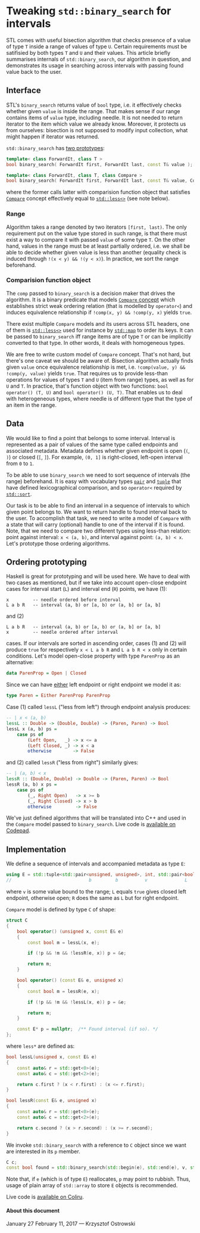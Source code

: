 
# Tweaking `std::binary_search` for intervals

STL comes with useful bisection algorithm that checks presence of a value of type `T` inside a range of values of type `U`. Certain requirements must be satifisied by both types `T` and `U` and their values. This article briefly summarises internals of `std::binary_search`, our algorithm in question, and demonstrates its usage in searching across intervals with passing found value back to the user.

## Interface

STL's `binary_search` returns value of `bool` type, i.e. it effectively checks whether given `value` is inside the range. That makes sense if our range contains items of `value` type, including needle. It is not needed to return iterator to the item which value we already know. Moreover, it protects us from ourselves: bisection is not supposed to modify input collection, what might happen if iterator was returned.

`std::binary_search` has [two prototypes](http://en.cppreference.com/w/cpp/algorithm/binary_search):

```c++
template< class ForwardIt, class T >
bool binary_search( ForwardIt first, ForwardIt last, const T& value );

template< class ForwardIt, class T, class Compare >
bool binary_search( ForwardIt first, ForwardIt last, const T& value, Compare comp );
```

where the former calls latter with comparision function object that satisfies [`Compare`](http://en.cppreference.com/w/cpp/concept/Compare) concept effectively equal to [`std::less<>`](http://en.cppreference.com/w/cpp/utility/functional/less) (see note below).

### Range

Algorithm takes a range denoted by two iterators `[first, last)`. The only requirement put on the value type stored in such range, is that there must exist a way to compare it with passed `value` of some type `T`. On the other hand, values in the range must be at least partially ordered, i.e. we shall be able to decide whether given value is less than another (equality check is induced through `!(x < y) && !(y < x)`). In practice, we sort the range beforehand.

### Comparision function object

The `comp` passed to `binary_search` is a decision maker that drives the algorithm. It is a binary predicate that models [`Compare` concept](http://en.cppreference.com/w/cpp/concept/Compare) which establishes strict weak ordering relation (that is modelled by `operator<`) and induces equivalence relationship if `!comp(x, y) && !comp(y, x)` yields `true`.

There exist multiple `Compare` models and its users across STL headers, one of them is [`std::less<>`](http://en.cppreference.com/w/cpp/utility/functional/less) used for instance by [`std::map`](http://en.cppreference.com/w/cpp/container/map) to order its keys. It can be passed to `binary_search` iff range items are of type `T` or can be implicitly converted to that type. In other words, it deals with homogeneous types.

We are free to write custom model of `Compare` concept. That's not hard, but there's one caveat we should be aware of. Bisection algorithm actually finds given `value` once equivalence relationship is met, i.e. `!comp(value, y) && !comp(y, value)` yields `true`. That requires us to provide less-than operations for values of types `T` and `U` (item from range) types, as well as for `U` and `T`. In practice, that's function object with two functions: `bool operator() (T, U)` and `bool operator() (U, T)`. That enables us to deal with heterogeneous types, where needle is of different type that the type of an item in the range.

## Data

We would like to find a point that belongs to some interval. Interval is represented as a pair of values of the same type called endpoints and associated metadata. Metadata defines whether given endpoint is open (`(`, `)`) or closed (`[`, `]`). For example, `(0, 1]` is right-closed, left-open interval from `0` to `1`.

To be able to use `binary_search` we need to sort sequence of intervals (the range) beforehand. It is easy with vocabulary types [`pair`](http://en.cppreference.com/w/cpp/utility/pair) and [`tuple`](http://en.cppreference.com/w/cpp/utility/tuple) that have defined lexicographical comparison, and so `operator<` required by [`std::sort`](http://en.cppreference.com/w/cpp/algorithm/sort).

Our task is to be able to find an interval in a sequence of intervals to which given point belongs to. We want to return handle to found interval back to the user. To accomplish that task, we need to write a model of `Compare` with a state that will carry (optional) handle to one of the interval if it is found. Note, that we need to compare two different types using less-than relation: point against interval: `x < (a, b)`, and interval against point: `(a, b) < x`. Let's prototype those ordering algorithms.

## Ordering prototyping

Haskell is great for prototyping and will be used here. We have to deal with two cases as mentioned, but if we take into account open-close endpoint cases for interval start (`L`) and interval end (`R`) points, we have (1):


```
x         -- needle ordered before interval
L a b R   -- interval (a, b) or [a, b) or (a, b] or [a, b]
```

and (2)

```
L a b R   -- interval (a, b) or [a, b) or (a, b] or [a, b]
x         -- needle ordered after interval
```

cases. If our intervals are sorted in ascending order, cases (1) and (2) will produce `true` for respectively `x < L a b R` and `L a b R < x` only in certain conditions. Let's model open-close property with type `ParenProp` as an alternative:

```haskell
data ParenProp = Open | Closed
```

Since we can have [either](https://hackage.haskell.org/package/base-4.9.1.0/docs/Data-Either.html) left endpoint or right endpoint we model it as:

```haskell
type Paren = Either ParenProp ParenProp
```

Case (1) called `lessL` ("less from left") through endpoint analysis produces:

```haskell
-- | x < (a, b)
lessL :: Double -> (Double, Double) -> (Paren, Paren) -> Bool
lessL x (a, b) ps =
    case ps of
        (Left Open,   _) -> x <= a
        (Left Closed, _) -> x < a
        otherwise        -> False
```

and (2) called `lessR` ("less from right") similarly gives:

```haskell
-- | (a, b) < x
lessR :: (Double, Double) -> Double -> (Paren, Paren) -> Bool
lessR (a, b) x ps =
    case ps of
        (_, Right Open)   -> x >= b
        (_, Right Closed) -> x > b
        otherwise         -> False
```

We've just defined algorithms that will be translated into C++ and used in the `Compare` model passed to `binary_search`. Live code is [available on Codepad](http://codepad.org/TwASbkgn).

## Implementation

We define a sequence of intervals and accompanied metadata as type `E`:

```c++
using E = std::tuple<std::pair<unsigned, unsigned>, int, std::pair<bool, bool>>;
//                             b         b          v              L     R
```

where `v` is some value bound to the range; `L` equals `true` gives closed left endpoint, otherwise open; `R` does the same as `L` but for right endpoint.

`Compare` model is defined by type `C` of shape:

```c++
struct C
{
    bool operator() (unsigned x, const E& e)
    {
        const bool m = lessL(x, e);

        if (!p && !m && !lessR(e, x)) p = &e;

        return m;
    }

    bool operator() (const E& e, unsigned x)
    {
        const bool m = lessR(e, x);

        if (!p && !m && !lessL(x, e)) p = &e;

        return m;
    }

    const E* p = nullptr;  /** Found interval (if so). */
};
```

where `less*` are defined as:

```c++
bool lessL(unsigned x, const E& e)
{
    const auto& r = std::get<0>(e);
    const auto& c = std::get<2>(e);

    return c.first ? (x < r.first) : (x <= r.first);
}

bool lessR(const E& e, unsigned x)
{
    const auto& r = std::get<0>(e);
    const auto& c = std::get<2>(e);

    return c.second ? (x > r.second) : (x >= r.second);
}
```

We invoke `std::binary_search` with a reference to `C` object since we want are interested in its `p` member.

```c++
C c;
const bool found = std::binary_search(std::begin(e), std::end(e), v, std::ref(c));
```

Note that, if `e` (which is of type `E`) reallocates, `p` may point to rubbish. Thus, usage of plain array of `std::array` to store `E` objects is recommended.

Live code is [available on Coliru](http://coliru.stacked-crooked.com/a/5dfd6c6fe832d4d2).

#### About this document

January 27 February 11, 2017 &mdash; Krzysztof Ostrowski

